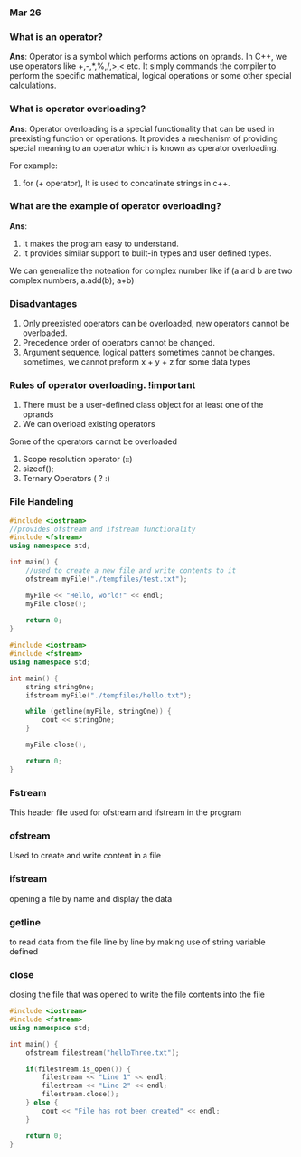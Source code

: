 ### Mar 26

### What is an operator?
**Ans**: Operator is a symbol which performs actions on oprands. In C++, we use operators like +,-,*,%,/,>,< etc. It simply commands the compiler to perform the specific mathematical, logical operations or some other special calculations. 


### What is operator overloading?
**Ans**: Operator overloading is a special functionality that can be used in preexisting function or operations. It provides a mechanism of providing special meaning to an operator which is known as operator overloading.

For example: <br>
1. for (+ operator), It is used to concatinate strings in c++.

### What are the example of operator overloading?
**Ans**: <br> 
1. It makes the program easy to understand. 
1. It provides similar support to built-in types and user defined types. 

We can generalize the noteation for complex number like if (a and b are two complex numbers, a.add(b); a+b)

### Disadvantages
1. Only preexisted operators can be overloaded, new operators cannot be overloaded.
1. Precedence order of operators cannot be changed.
1. Argument sequence, logical patters sometimes cannot be changes. sometimes, we cannot preform x + y + z for some data types

### Rules of operator overloading. !important
1. There must be a user-defined class object for at least one of the oprands
1. We can overload existing operators 

Some of the operators cannot be overloaded<br>
1. Scope resolution operator (::)
1. sizeof();
1. Ternary Operators ( ? :)


### File Handeling

```cpp
#include <iostream>
//provides ofstream and ifstream functionality
#include <fstream>
using namespace std;

int main() {
    //used to create a new file and write contents to it
    ofstream myFile("./tempfiles/test.txt");

    myFile << "Hello, world!" << endl;
    myFile.close();
    
    return 0;
}
```

```cpp
#include <iostream>
#include <fstream>
using namespace std;

int main() {
    string stringOne;
    ifstream myFile("./tempfiles/hello.txt");

    while (getline(myFile, stringOne)) {
        cout << stringOne;
    }

    myFile.close();

    return 0;
}
```

### Fstream
This header file used for ofstream and ifstream in the program

### ofstream 
Used to create and write content in a file

### ifstream
opening a file by name and display the data

### getline
to read data from the file line by line by making use of string variable defined 

### close
closing the file that was opened to write the file contents into the file 


```cpp
#include <iostream>
#include <fstream>
using namespace std;

int main() {
    ofstream filestream("helloThree.txt");

    if(filestream.is_open()) {
        filestream << "Line 1" << endl;
        filestream << "Line 2" << endl;
        filestream.close();
    } else {
        cout << "File has not been created" << endl;
    }

    return 0;
}
```